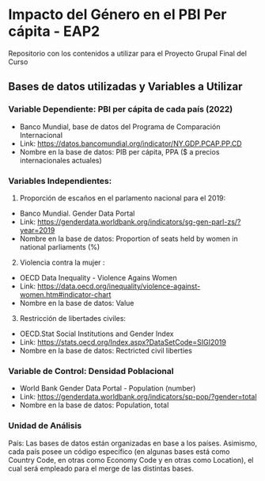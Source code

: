 # Impacto del Género en el PBI Per cápita - EAP2 
Repositorio con los contenidos a utilizar para el Proyecto Grupal Final del Curso

## Bases de datos utilizadas y Variables a Utilizar

### Variable Dependiente: PBI per cápita de cada país (2022)
- Banco Mundial, base de datos del Programa de Comparación Internacional
- Link: https://datos.bancomundial.org/indicator/NY.GDP.PCAP.PP.CD
- Nombre en la base de datos: PIB per cápita, PPA ($ a precios internacionales actuales)
### Variables Independientes:
1. Proporción de escaños en el parlamento nacional para el 2019:
  - Banco Mundial. Gender Data Portal
  - Link: https://genderdata.worldbank.org/indicators/sg-gen-parl-zs/?year=2019
  - Nombre en la base de datos: Proportion of seats held by women in national parliaments (%) 
2. Violencia contra la mujer :
  - OECD Data Inequality - Violence Agains Women
  - Link: https://data.oecd.org/inequality/violence-against-women.htm#indicator-chart
  - Nombre en la base de datos: Value
3. Restricción de libertades civiles:
  - OECD.Stat Social Institutions and Gender Index
  - Link: https://stats.oecd.org/Index.aspx?DataSetCode=SIGI2019
  - Nombre en la base de datos: Rectricted civil liberties 

### Variable de Control: Densidad Poblacional
- World Bank Gender Data Portal - Population (number)
- Link: https://genderdata.worldbank.org/indicators/sp-pop/?gender=total
- Nombre en la base de datos: Population, total

### Unidad de Análisis
País: Las bases de datos están organizadas en base a los países. Asimismo, cada país posee un código específico (en algunas bases está como Country Code, en otras como Economy Code y en otras como Location), el cual será empleado para el merge de las distintas bases. 
